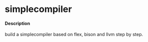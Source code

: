 # simplecompiler

#### Description
build a simplecompiler based on flex, bison and llvm step by step.